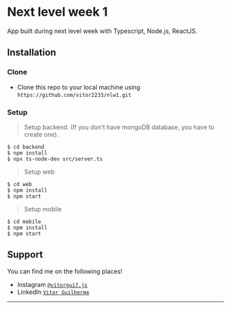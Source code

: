 # Next level week 1

App built during next level week with Typescript, Node.js, ReactJS.
## Installation

### Clone

- Clone this repo to your local machine using `https://github.com/vitor2233/nlw1.git`

### Setup

> Setup backend.
(If you don't have mongoDB database, you have to create one).

```shell
$ cd backend
$ npm install
$ npx ts-node-dev src/server.ts
```

> Setup web

```shell
$ cd web
$ npm install
$ npm start
```

> Setup mobile

```shell
$ cd mobile
$ npm install
$ npm start
```

## Support

You can find me on the following places!

- Instagram <a href="https://www.instagram.com/vitor7.js/" target="_blank">`@vitorgui7.js`</a>
- LinkedIn <a href="https://www.linkedin.com/in/vitor-guilherme2233/" target="_blank">`Vitor Guilherme`</a>

---
